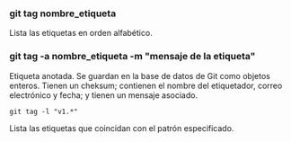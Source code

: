 ### git tag nombre_etiqueta
Lista las etiquetas en orden alfabético.

### git tag -a nombre_etiqueta -m "mensaje de la etiqueta"
Etiqueta anotada. Se guardan en la base de datos de Git como objetos enteros. Tienen un cheksum; contienen el nombre del etiquetador, correo electrónico y fecha; y tienen un mensaje asociado.

```
git tag -l "v1.*"
```

Lista las etiquetas que coincidan con el patrón especificado.